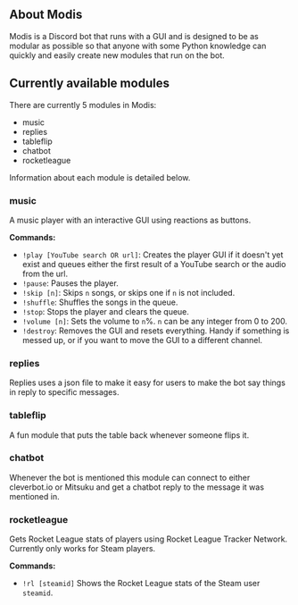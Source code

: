 ## About Modis
Modis is a Discord bot that runs with a GUI and is designed to be as modular as possible so that anyone with some Python knowledge can quickly and easily create new modules that run on the bot.

## Currently available modules
There are currently 5 modules in Modis:
- music
- replies
- tableflip
- chatbot
- rocketleague

Information about each module is detailed below.

### music
A music player with an interactive GUI using reactions as buttons.

**Commands:**
- `!play [YouTube search OR url]`: Creates the player GUI if it doesn't yet exist and queues either the first result of a YouTube search or the audio from the url.
- `!pause`: Pauses the player.
- `!skip [n]`: Skips `n` songs, or skips one if `n` is not included.
- `!shuffle`: Shuffles the songs in the queue.
- `!stop`: Stops the player and clears the queue.
- `!volume [n]`: Sets the volume to `n`%. `n` can be any integer from 0 to 200.
- `!destroy`: Removes the GUI and resets everything. Handy if something is messed up, or if you want to move the GUI to a different channel.

### replies
Replies uses a json file to make it easy for users to make the bot say things in reply to specific messages.

### tableflip
A fun module that puts the table back whenever someone flips it.

### chatbot
Whenever the bot is mentioned this module can connect to either cleverbot.io or Mitsuku and get a chatbot reply to the message it was mentioned in.

### rocketleague
Gets Rocket League stats of players using Rocket League Tracker Network. Currently only works for Steam players.

**Commands:**
- `!rl [steamid]` Shows the Rocket League stats of the Steam user `steamid`.